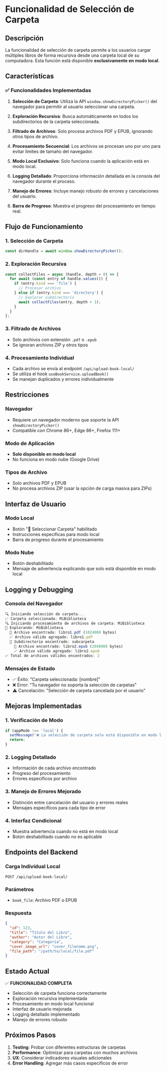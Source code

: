# Funcionalidad de Selección de Carpeta

## Descripción

La funcionalidad de selección de carpeta permite a los usuarios cargar múltiples libros de forma recursiva desde una carpeta local de su computadora. Esta función está disponible **exclusivamente en modo local**.

## Características

### ✅ Funcionalidades Implementadas

1. **Selección de Carpeta**: Utiliza la API `window.showDirectoryPicker()` del navegador para permitir al usuario seleccionar una carpeta.

2. **Exploración Recursiva**: Busca automáticamente en todos los subdirectorios de la carpeta seleccionada.

3. **Filtrado de Archivos**: Solo procesa archivos PDF y EPUB, ignorando otros tipos de archivo.

4. **Procesamiento Secuencial**: Los archivos se procesan uno por uno para evitar límites de tamaño del navegador.

5. **Modo Local Exclusivo**: Solo funciona cuando la aplicación está en modo local.

6. **Logging Detallado**: Proporciona información detallada en la consola del navegador durante el proceso.

7. **Manejo de Errores**: Incluye manejo robusto de errores y cancelaciones del usuario.

8. **Barra de Progreso**: Muestra el progreso del procesamiento en tiempo real.

## Flujo de Funcionamiento

### 1. Selección de Carpeta
```javascript
const dirHandle = await window.showDirectoryPicker();
```

### 2. Exploración Recursiva
```javascript
const collectFiles = async (handle, depth = 0) => {
  for await (const entry of handle.values()) {
    if (entry.kind === 'file') {
      // Procesar archivo
    } else if (entry.kind === 'directory') {
      // Explorar subdirectorio
      await collectFiles(entry, depth + 1);
    }
  }
};
```

### 3. Filtrado de Archivos
- Solo archivos con extensión `.pdf` o `.epub`
- Se ignoran archivos ZIP y otros tipos

### 4. Procesamiento Individual
- Cada archivo se envía al endpoint `/api/upload-book-local/`
- Se utiliza el hook `useBookService.uploadBook()`
- Se manejan duplicados y errores individualmente

## Restricciones

### Navegador
- Requiere un navegador moderno que soporte la API `showDirectoryPicker()`
- Compatible con Chrome 86+, Edge 86+, Firefox 111+

### Modo de Aplicación
- **Solo disponible en modo local**
- No funciona en modo nube (Google Drive)

### Tipos de Archivo
- Solo archivos PDF y EPUB
- No procesa archivos ZIP (usar la opción de carga masiva para ZIPs)

## Interfaz de Usuario

### Modo Local
- Botón "📁 Seleccionar Carpeta" habilitado
- Instrucciones específicas para modo local
- Barra de progreso durante el procesamiento

### Modo Nube
- Botón deshabilitado
- Mensaje de advertencia explicando que solo está disponible en modo local

## Logging y Debugging

### Consola del Navegador
```javascript
🔍 Iniciando selección de carpeta...
✅ Carpeta seleccionada: MiBiblioteca
🔍 Iniciando procesamiento de archivos de carpeta: MiBiblioteca
📁 Explorando: MiBiblioteca
  📄 Archivo encontrado: libro1.pdf (1024000 bytes)
  ✅ Archivo válido agregado: libro1.pdf
  📁 Subdirectorio encontrado: subcarpeta
    📄 Archivo encontrado: libro2.epub (2048000 bytes)
    ✅ Archivo válido agregado: libro2.epub
✅ Total de archivos válidos encontrados: 2
```

### Mensajes de Estado
- ✅ Éxito: "Carpeta seleccionada: [nombre]"
- ❌ Error: "Tu navegador no soporta la selección de carpetas"
- ⚠️ Cancelación: "Selección de carpeta cancelada por el usuario"

## Mejoras Implementadas

### 1. Verificación de Modo
```javascript
if (appMode !== 'local') {
  setMessage('❌ La selección de carpeta solo está disponible en modo local.');
  return;
}
```

### 2. Logging Detallado
- Información de cada archivo encontrado
- Progreso del procesamiento
- Errores específicos por archivo

### 3. Manejo de Errores Mejorado
- Distinción entre cancelación del usuario y errores reales
- Mensajes específicos para cada tipo de error

### 4. Interfaz Condicional
- Muestra advertencia cuando no está en modo local
- Botón deshabilitado cuando no es aplicable

## Endpoints del Backend

### Carga Individual Local
```
POST /api/upload-book-local/
```

### Parámetros
- `book_file`: Archivo PDF o EPUB

### Respuesta
```json
{
  "id": 123,
  "title": "Título del Libro",
  "author": "Autor del Libro",
  "category": "Categoría",
  "cover_image_url": "cover_filename.png",
  "file_path": "/path/to/local/file.pdf"
}
```

## Estado Actual

✅ **FUNCIONALIDAD COMPLETA**

- Selección de carpeta funciona correctamente
- Exploración recursiva implementada
- Procesamiento en modo local funcional
- Interfaz de usuario mejorada
- Logging detallado implementado
- Manejo de errores robusto

## Próximos Pasos

1. **Testing**: Probar con diferentes estructuras de carpetas
2. **Performance**: Optimizar para carpetas con muchos archivos
3. **UX**: Considerar indicadores visuales adicionales
4. **Error Handling**: Agregar más casos específicos de error 